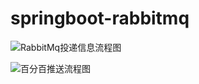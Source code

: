 # springboot-rabbitmq

![RabbitMq投递信息流程图](https://github.com/niezhiliang/springboot-rabbitmq/imgs/RabbitMQ1.jpg)

![百分百推送流程图](https://github.com/niezhiliang/springboot-rabbitmq/imgs/RabbitMQ2.jpg)